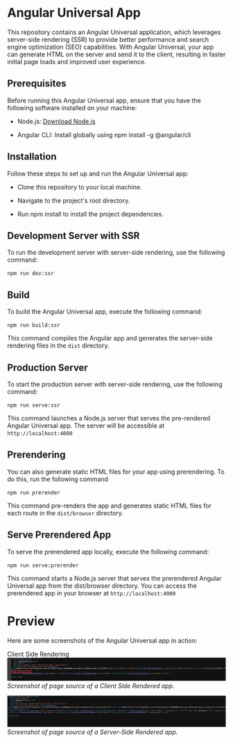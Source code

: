 # Angular Universal App

This repository contains an Angular Universal application, which leverages server-side rendering (SSR) to provide better performance and search engine optimization (SEO) capabilities. With Angular Universal, your app can generate HTML on the server and send it to the client, resulting in faster initial page loads and improved user experience.

## Prerequisites

Before running this Angular Universal app, ensure that you have the following software installed on your machine:

- Node.js: [Download Node.js](https://nodejs.org/en)

- Angular CLI: Install globally using npm install -g @angular/cli

## Installation

Follow these steps to set up and run the Angular Universal app:

- Clone this repository to your local machine.

- Navigate to the project's root directory.

- Run npm install to install the project dependencies.

## Development Server with SSR

To run the development server with server-side rendering, use the following command:

```
npm run dev:ssr
```

## Build

To build the Angular Universal app, execute the following command:

```
npm run build:ssr
```
This command compiles the Angular app and generates the server-side rendering files in the `dist` directory.


## Production Server

To start the production server with server-side rendering, use the following command:

```
npm run serve:ssr
```
This command launches a Node.js server that serves the pre-rendered Angular Universal app. The server will be accessible at `http://localhost:4000`

## Prerendering

You can also generate static HTML files for your app using prerendering. To do this, run the following command

```
npm run prerender
```

This command pre-renders the app and generates static HTML files for each route in the `dist/browser` directory.

## Serve Prerendered App

To serve the prerendered app locally, execute the following command:

```
npm run serve:prerender
```

This command starts a Node.js server that serves the prerendered Angular Universal app from the dist/browser directory. You can access the prerendered app in your browser at `http://localhost:4000`

# Preview

Here are some screenshots of the Angular Universal app in action:

Client Side Rendering 
![Homepage](./screenshots/csr.png)
*Screenshot of page source of a Client Side Rendered app.*

![Contact Page](./screenshots/ssr.png)
*Screenshot of page source of a Server-Side Rendered app.*
